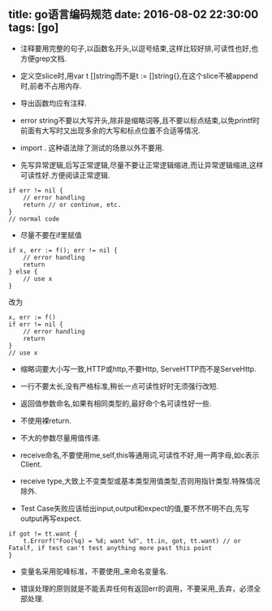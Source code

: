 title: go语言编码规范
date: 2016-08-02 22:30:00
tags: [go]
---

* 注释要用完整的句子,以函数名开头,以逗号结束,这样比较好排,可读性也好,也方便grep文档.

* 定义空slice时,用var t []string而不是t := []string{},在这个slice不被append时,前者不占用内存.

* 导出函数均应有注释.

* error string不要以大写开头,除非是缩略词等,且不要以标点结束,以免printf时前面有大写时又出现多余的大写和标点位置不合适等情况.

* import . <packagename> 这种语法除了测试的场景以外不要用.

* 先写异常逻辑,后写正常逻辑,尽量不要让正常逻辑缩进,而让异常逻辑缩进,这样可读性好.方便阅读正常逻辑.
```
if err != nil {
    // error handling
    return // or continue, etc.
}
// normal code
```

* 尽量不要在if里赋值
```
if x, err := f(); err != nil {
    // error handling
    return
} else {
    // use x
}
```
改为
```
x, err := f()
if err != nil {
    // error handling
    return
}
// use x
```

* 缩略词要大小写一致,HTTP或http,不要Http, ServeHTTP而不是ServeHttp.

* 一行不要太长,没有严格标准,稍长一点可读性好时无须强行改短.

* 返回值参数命名,如果有相同类型的,最好命个名可读性好一些.

* 不使用裸return.

* 不大的参数尽量用值传递.

* receive命名,不要使用me,self,this等通用词,可读性不好,用一两字母,如c表示Client.

* receive type,大致上不变类型或基本类型用值类型,否则用指针类型.特殊情况除外.

* Test Case失败应该给出input,output和expect的值,要不然不明不白,先写output再写expect.
```
if got != tt.want {
    t.Errorf("Foo(%q) = %d; want %d", tt.in, got, tt.want) // or Fatalf, if test can't test anything more past this point
}
```

* 变量名采用驼峰标准，不要使用_来命名变量名.

* 错误处理的原则就是不能丢弃任何有返回err的调用，不要采用_丢弃，必须全部处理.

